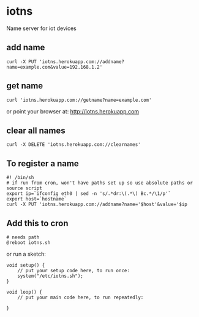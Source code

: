 iotns
=====

Name server for iot devices

add name
--------
    curl -X PUT 'iotns.herokuapp.com://addname?name=example.com&value=192.168.1.2'

get name
--------
    curl 'iotns.herokuapp.com://getname?name=example.com'
or point your browser at:
http://iotns.herokuapp.com

clear all names
---------------
    curl -X DELETE 'iotns.herokuapp.com://clearnames'

To register a name
------------------
    #! /bin/sh
    # if run from cron, won't have paths set up so use absolute paths or source script
    export ip=`ifconfig eth0 | sed -n 's/.*dr:\(.*\) Bc.*/\1/p'`
    export host=`hostname`
    curl -X PUT 'iotns.herokuapp.com://addname?name='$host'&value='$ip

Add this to cron
----------------
    # needs path
    @reboot iotns.sh

or run a sketch:

    void setup() {
        // put your setup code here, to run once:
        system("/etc/iotns.sh");
    }

    void loop() {
        // put your main code here, to run repeatedly:

    }
